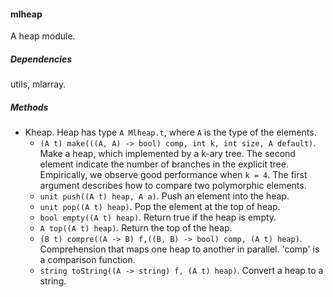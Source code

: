 #### mlheap

A heap module.

##### Dependencies

utils, mlarray.

##### Methods

- Kheap. Heap has type `A Mlheap.t`, where `A` is the type of the elements.
    + `(A t) make(((A, A) -> bool) comp, int k, int size, A default)`. Make a heap, which implemented by a k-ary tree. The second element indicate the number of branches in the explicit tree. Empirically, we observe good performance when `k = 4`. The first argument describes how to compare two polymorphic elements.
    + `unit push((A t) heap, A a)`. Push an element into the heap.
    + `unit pop((A t) heap)`. Pop the element at the top of heap. 
    + `bool empty((A t) heap)`. Return true if the heap is empty.
    + `A top((A t) heap)`. Return the top of the heap.
    + `(B t) compre((A -> B) f,((B, B) -> bool) comp, (A t) heap)`. Comprehension that maps one heap to another in parallel. 'comp' is a comparison function.
    + `string toString((A -> string) f, (A t) heap)`. Convert a heap to a string.
